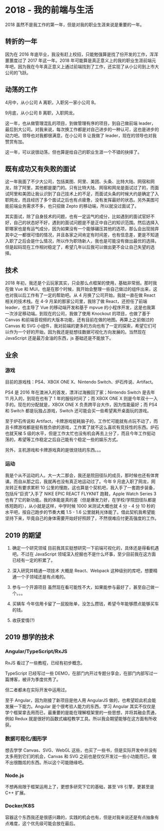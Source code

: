 # 2018 - 我的前端与生活

2018 虽然不是我工作的第一年，但是对我的职业生涯来说是重要的一年。

## 转折的一年

因为在 2016 年底毕业，我没有赶上校招，只能勉强算是找了份开发的工作，浑浑噩噩度过了 2017 年这一年。2018 年可能算是真正意义上的我的职业生涯前端元年吧，因为我在今年真正意义上通过前端找到了工作，还实现了从小公司到上市大公司的飞跃。

## 动荡的工作

4月中，从小公司 A 离职，入职另一家小公司 B。

9月底，从小公司 B 离职，入职网龙。

这一年，也从做管理混乱的项目，到做管理有序的项目，到自己做前端 leader，最后到大公司。对我来说，每次换工作都是对自己进步的一种认可，这也是进步的动力吧。领导也对我都很满意，在小公司 B 让我做了 leader，现在的领导也对我赞赏有加。

这一年，可以说很动荡，但也算是给自己的职业生涯一个不错的抉择了。

## 既有成功又有失败的面试

这一年我面了不少大公司，包括美图、阿里、美团、头条、比特大陆、网宿和网龙，除了阿里，其他都是厦门的。只有比特大陆、网宿和网龙是面试过了的，而面试阿里和美团让我认识到了自己技术上的不足，而面试头条的时候大约是确定了入职网龙，而且经历了多个面试之后也有点疲惫，没有发挥最好的状态。另外美图可能前端业务需求不多，也只招做 Zepto 的移动端，所以就没过面试了。

其实面试，除了自身技术的问题，也有一定运气的成分，比如遇到的面试官好不好，自己的状态好不好，遇到的面试问题是不是正中自己的知识范围。然后选择入职哪家也是有运气成分，因为如果没有一个能够碾压其他的选项，那么会出现抛弃其中之一都很可惜的情况，并且各家之间肯定有时间差，也有信息差，更是不知道入职了之后会是什么情况，所以作为职场新人，我也是可能没有做出最优的选择。但是起码现在工作相对稳定了，希望几年以后我可以做出更不会让自己失望的选择。

## 技术

2018 年初，我还是个云玩家其实，只会那么点框架的使用，基础非常弱。那时我在做 Vue 和 MUI，也是在那个时候，我开始会整理一些自己做过的组件出来，这也对我以后工作有了一定的帮助吧。从 4 月换了公司开始，我就一直在做 React 相关的技术栈。在 4-9 月呆的那家公司里，我除了做 React，还担任了前端 leader，也主导了 Vue 的移动端开发和基于 mpvue 的小程序开发，这是也我第一次涉足移动端。到现在的公司，我做了使用 Knockout 的项目，也做了基于 Canvas 和前端音视频的大版本功能，还有目前在做的地图。再算上之前做过的 Canvas 和 SVG 小组件，我对前端的更多的方向也有了一定的探索，希望它们可以作为一个好的开始，因为我还是挺想往数据可视化方向发展的。当然现在 JavaScript 还是最万金油的东西，js 基础还是不能放下。

## 业余

### 游戏

目前的游戏栈：PS4、XBOX ONE X、Nintendo Switch、炉石传说、Artifact。

PS4 是 2016 年在澳洲入的首发，漂洋过海搬回了家；Nintendo Switch 是去年 11 月入的，到现在也有了 1 年的服役时间了；而 XBOX ONE X 则是今年双十一入手的。现在的分配就是，XBOX ONE X 负责跨平台大作，因为性能最好；而 PS4 和 Switch 都是玩独占游戏，Switch 还可能会买一些希望离开桌面玩的游戏。

至于炉石传说和 Artifact，卡牌游戏挺耗脑子的，工作忙可能就有点玩不动了，而且卡牌游戏都是挺有胜负欲的游戏，工作累了就不这么喜欢有竞技性的东西。炉石也就天梯 5 级的水平，但是工作太忙也没有机会再去上分了，而且今年工作挺动荡的，希望等工作稳定之后自己能有个稳定一些的娱乐方式。

另外，主机游戏和卡牌游戏真的是很烧钱的东西。。。

### 运动

我是个从不运动的人。大一大二那会，我还是院田径队的成员，那时候也还有体育课。而自从那之后，我就再也没有真正地运动过了。今年 9 月底入职了网龙，网龙转正有要求累积 10 公里的慢跑，这也算是个契机吧，我入手了一套跑步装备，包括斥“巨资”入手了 NIKE EPIC REACT FLYKNIT 跑鞋，Apple Watch Series 3 也有了它的新功能。我的体能是真的差（但是爆发力好，在学校/学院田径队都是练短跑的），从小就是这样，中学时候 1000 米测试大概也就 4 分 - 4 分 10 秒的水平吧，按自己跑步的节奏大概 1.5 - 1.6 公里就耗光体能了。借此契机我希望能坚持下来，毕竟自己的身体需要开始好好照顾了，不然很难应付更高强度的工作。

## 2019 的期望

1. 确定一个研究领域
目前我其实挺想研究一下前端可视化的，具体还是得看机遇吧。不过在 JavaScript 领域深入挖掘也不是什么坏事，至少目前我在这方面已经有一定的积累了。

2. 深入研究并精通一项技术
大概是 React、Webpack 这种级别的库吧，想要精通一个子领域还是有点难的。

3. 参与一个开源项目
虽然现在看可能性不大，如果能参与最好了，甚至自己做一个。。。

4. 买辆车
今年信用卡留了一屁股账单，没怎么攒钱，希望今年能够攒点能够买车的钱。

5. 收获爱情(?)

## 2019 想学的技术

### Angular/TypeScript/RxJS

RxJS 看过了一些教程，已经有初步概念。

TypeScript 已经写过一些 DEMO，在部门内开过专题分享会，在部门内部写过一篇博客，被评为季度优秀了。

但二者都未在实际开发中运用过。

至于 Angular，因为刚接了新项目是他人用 AngularJS 做的，也希望趁此机会能发展一下能力。Angular 是个很考验人能力的东西，学习 Angular 其实不仅仅是学个框架拿去用而已，最重要的是能在理解框架里的一些思想，并将其融会贯通，例如 Redux 就是很好的函数式编程教学工具。所以我会期望能够在这方面有所收获。

### 数据可视化/图形学

想去学学 Canvas、SVG、WebGL 这些，也买了一些书，但是实际开发中并没有太多用到它们的机会，Canvas 和 SVG 之前也是仅仅开发过一些小功能而已，做不出很酷炫的东西。所以这个可能随缘吧。

### Node.js

不想再局限于框架运用上了，更想多研究下它的基础，甚至 V8 引擎，更甚至是 C++ 扩展。

### Docker/K8S

容器这个东西我还是很感兴趣的，实践的机会也有，但是对我来说还是有点抽象有点难度，这个优先级可能会放在最后。
